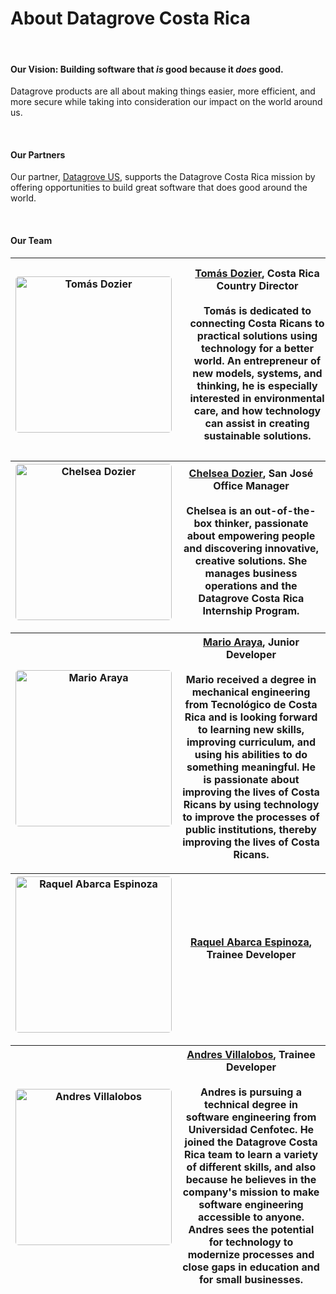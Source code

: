 <div class="table-wrapper" markdown="block">

<h1>About Datagrove Costa Rica</h1>

<br>

<h4>Our Vision: Building software that <em>is</em> good because it <em>does</em> good.</h4>

Datagrove products are all about making things easier, more efficient, and more secure while taking into consideration our impact on the world around us.

<br>

<h4>Our Partners</h4>

Our partner, [Datagrove US](https://datagrove.com/), supports the Datagrove Costa Rica mission by offering opportunities to build great software that does good around the world.

<br>

<h4>Our Team</h4>

<div class="about-table">

|<div class="table-col-one" style="width: 250px"><img src="/td.jpeg" alt="Tomás Dozier" width="250" style="border-radius:5px" class="team-photo"/></div>| <div class="table-col-two" style="width: 100%; padding: 10px;">[Tomás Dozier](mailto:tomas.dozier@datagrove.com), Costa Rica Country Director<br><br>Tomás is dedicated to connecting Costa Ricans to practical solutions using technology for a better world. An entrepreneur of new models, systems, and thinking, he is especially interested in environmental care, and how technology can assist in creating sustainable solutions.</div>   |
:-------------------------------: | :-------------------:

|<div class="table-col-one" style="width: 250px"><img src="/cd.jpeg" alt="Chelsea Dozier" width="250" style="border-radius:5px" class="team-photo"/></div>|<div class="table-col-two" style="width: 100%, padding: 10px;">[Chelsea Dozier](mailto:chelsea.dozier@datagrove.com), San José Office Manager<br><br>Chelsea is an out-of-the-box thinker, passionate about empowering people and discovering innovative, creative solutions. She manages business operations and the Datagrove Costa Rica Internship Program.</div>    |
:-------------------------------: | :-------------------:

|<div class="table-col-one" style="width: 250px"><img src="/Mario.jpg" alt="Mario Araya" width="250" style="border-radius:5px" class="team-photo"/></div>|<div class="table-col-two" style="width: 100%, padding: 10px;">[Mario Araya](mailto:mario.araya@datagrove.com), Junior Developer<br><br>Mario received a degree in mechanical engineering from Tecnológico de Costa Rica and is looking forward to learning new skills, improving curriculum, and using his abilities to do something meaningful. He is passionate about improving the lives of Costa Ricans by using technology to improve the processes of public institutions, thereby improving the lives of Costa Ricans.</div>    |
:-------------------------------: | :-------------------:

|<div class="table-col-one" style="width: 250px"><img src="/bright_green_circle.png" alt="Raquel Abarca Espinoza" width="250" style="border-radius:5px" class="team-photo"/></div>|<div class="table-col-two" style="width: 100%, padding: 10px;">[Raquel Abarca Espinoza](mailto:), Trainee Developer<br><br></div>    |
:-------------------------------: | :-------------------:

|<div class="table-col-one" style="width: 250px"><img src="/Andres.jpg" alt="Andres Villalobos" width="250" style="border-radius:5px" class="team-photo"/></div>|<div class="table-col-two" style="width: 100%, padding: 10px;">[Andres Villalobos](mailto:andres.villalobos@datagrove.com), Trainee Developer<br><br>Andres is pursuing a technical degree in software engineering from Universidad Cenfotec. He joined the Datagrove Costa Rica team to learn a variety of different skills, and also because he believes in the company's mission to make software engineering accessible to anyone. Andres sees the potential for technology to modernize processes and close gaps in education and for small businesses.</div>    |
:-------------------------------: | :-------------------:



</div>

</div>